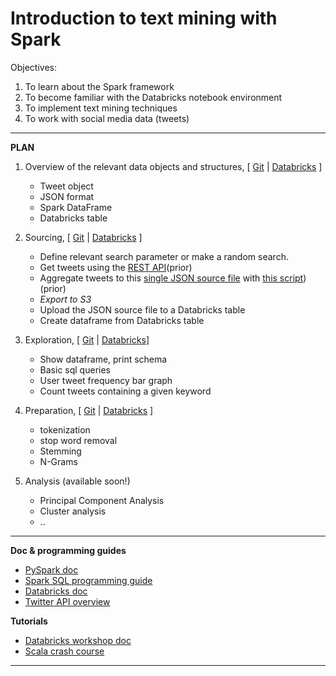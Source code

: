 # Introduction to text mining with Spark

Objectives:

1. To learn about the Spark framework
2. To become familiar with the Databricks notebook environment
3. To implement text mining techniques
4. To work with social media data (tweets)


***************************************************************************************

**PLAN**


1. Overview of the relevant data objects and structures, [
[Git](https://github.com/eolecvk/intro_spark_twitter/blob/master/notebooks/data_overview.ipynb) |
[Databricks](https://databricks-prod-cloudfront.cloud.databricks.com/public/4027ec902e239c93eaaa8714f173bcfc/3923635548890252/3963252404083091/4930913221861820/latest.html)
]
    + Tweet object
    + JSON format
    + Spark DataFrame
    + Databricks table
    
2. Sourcing, [
[Git](https://github.com/eolecvk/intro_spark_twitter/blob/master/notebooks/data_sourcing.ipynb) | 
[Databricks](https://databricks-prod-cloudfront.cloud.databricks.com/public/4027ec902e239c93eaaa8714f173bcfc/3923635548890252/3963252404083100/4930913221861820/latest.html)
]

    + Define relevant search parameter or make a random search.
    + Get tweets using the [REST API](https://dev.twitter.com/rest/public)(prior)
    + Aggregate tweets to this [single JSON source file](https://github.com/eolecvk/intro_spark_twitter/blob/master/data/tweets.json) with [this script](https://github.com/eolecvk/intro_spark_twitter/blob/master/utils/json_aggregator.py)) (prior)
    + _Export to S3_
    + Upload the JSON source file to a Databricks table 
    + Create dataframe from Databricks table
    
3. Exploration, [
[Git](https://github.com/eolecvk/intro_spark_twitter/blob/master/notebooks/data_exploration.ipynb) | 
[Databricks](https://databricks-prod-cloudfront.cloud.databricks.com/public/4027ec902e239c93eaaa8714f173bcfc/3923635548890252/3963252404083096/4930913221861820/latest.html)]
   + Show dataframe, print schema
   + Basic sql queries
   + User tweet frequency bar graph
   + Count tweets containing a given keyword

4. Preparation, [
[Git](https://github.com/eolecvk/intro_spark_twitter/blob/master/notebooks/data_preparation.ipynb) | 
[Databricks](https://databricks-prod-cloudfront.cloud.databricks.com/public/4027ec902e239c93eaaa8714f173bcfc/3923635548890252/1357850364289680/4930913221861820/latest.html)
]
   + tokenization
   + stop word removal
   + Stemming
   + N-Grams

5. Analysis (available soon!)
   + Principal Component Analysis
   + Cluster analysis
   + ..


***************************************************************************************
**Doc & programming guides**
+ [PySpark doc](https://spark.apache.org/docs/latest/api/python/)
+ [Spark SQL programming guide](https://spark.apache.org/docs/latest/sql-programming-guide.html)
+ [Databricks doc](https://docs.databricks.com/)
+ [Twitter API overview](https://dev.twitter.com/overview/api)

**Tutorials**
+ [Databricks workshop doc](http://training.databricks.com/workshop/sparkcamp.pdf)
+ [Scala crash course](https://lintool.github.io/SparkTutorial/slides/day1_Scala_crash_course.pdf)

***************************************************************************************
